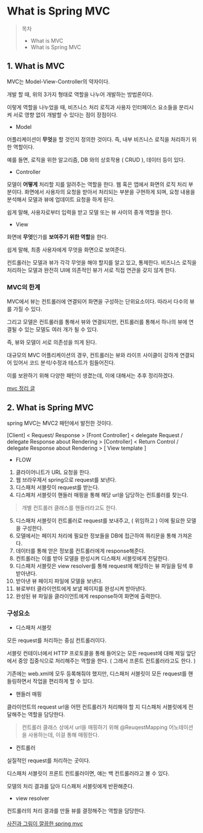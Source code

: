 # What is Spring MVC

> 목차
> * What is MVC
> * What is Spring MVC


## 1. What is MVC

MVC는 Model-View-Controller의 약자이다.

개발 할 때, 위의 3가지 형태로 역할을 나누어 개발하는 방법론이다.

이렇게 역할을 나누었을 때, 비즈니스 처리 로직과 사용자 인터페이스 요소들을 분리시켜 서로 영향 없이 개발할 수 있다는 점이 장점이다.

* Model

어플리케이션이 **무엇**을 할 것인지 정의한 것이다. 즉, 내부 비즈니스 로직을 처리하기 위한 역할이다.

예를 들면, 로직을 위한 알고리즘, DB 와의 상호작용 ( CRUD ), 데이터 등이 있다.

* Controller

모델이 **어떻게** 처리할 지를 알려주는 역할을 한다. 웹 혹은 앱에서 화면의 로직 처리 부분이다. 화면에서 사용자의 요청을 받아서 처리되는 부분을 구현하게 되며, 요청 내용을 분석해서 모델과 뷰에 업데이트 요청을 하게 된다.

쉽게 말해, 사용자로부터 입력을 받고 모델 또는 뷰 사이의 중개 역할을 한다.

* View

화면에 **무엇**인가를 **보여주기 위한 역할**을 한다.

쉽게 말해, 최종 사용자에게 무엇을 화면으로 보여준다.

컨트롤러는 모델과 뷰가 각각 무엇을 해야 할지를 알고 있고, 통제한다. 비즈니스 로직을 처리하는 모델과 완전히 UI에 의존적인 뷰가 서로 직접 연관을 갖지 않게 한다.

### MVC의 한계

MVC에서 뷰는 컨트롤러에 연결되어 화면을 구성하는 단위요소이다. 따라서 다수의 뷰를 가질 수 있다. 

그리고 모델은 컨트롤러를 통해서 뷰와 연결되지만, 컨트롤러를 통해서 하나의 뷰에 연결될 수 있는 모델도 여러 개가 될 수 있다.

즉, 뷰와 모델이 서로 의존성을 띄게 된다.

대규모의 MVC 어플리케이션의 경우, 컨트롤러는 뷰와 라이프 사이클이 강하게 연결되어 있어서 코드 분석/수정과 테스트가 힘들어진다. 

이를 보완하기 위해 다양한 패턴이 생겼는데, 이에 대해서는 추후 정리하겠다.

[mvc 정리 글](https://medium.com/@jang.wangsu/%EB%94%94%EC%9E%90%EC%9D%B8%ED%8C%A8%ED%84%B4-mvc-%ED%8C%A8%ED%84%B4%EC%9D%B4%EB%9E%80-1d74fac6e256)

## 2. What is Spring MVC

spring MVC는 MVC2 패턴에서 발전한 것이다.

[Client] < Request/ Response > [Front Controller] 
< 
delegate Request / 
delegate Response about Rendering > [Controller]
< Return Control / 
delegate Response about Rendering > [ View template ]

* FLOW

1. 클라이어니트가 URL 요청을 한다. 
2. 웹 브라우제서 spring으로 request를 보낸다.
3. 디스패처 서블릿이 request를 받는다.
4. 디스패처 서블릿이 핸들러 매핑을 통해 해당 url을 담당하는 컨트롤러를 찾는다.
> 개별 컨트롤러 클래스를 핸들러라고도 한다.

5. 디스패처 서블릿이 컨트롤러로 request를 보내주고, ( 위임하고 ) 이에 필요한 모델을 구성한다.
6. 모델에서는 페이지 처리에 필요한 정보들을 DB에 접근하여 쿼리문을 통해 가져온다.
7. 데이터를 통해 얻은 정보를 컨트롤러에게 response해준다.
8. 컨트롤러는 이를 받아 모델을 완성시켜 디스패처 서블릿에게 전달한다.
9. 디스패처 서블릿은 view resolver를 통해 request에 해당하는 뷰 파일을 탐색 후 받아낸다.
10. 받아낸 뷰 페이지 파일에 모델을 보낸다.
11. 뷰로부터 클라이언트에게 보낼 페이지를 완성시켜 받아낸다.
12. 완성된 뷰 파일을 클라이언트에게 response하여 화면에 출력한다.

### 구성요소

* 디스패처 서블릿

모든 request를 처리하는 중심 컨트롤러이다.

서블릿 컨테이너에서 HTTP 프로토콜을 통해 들어오는 모든 request에 대해 제일 앞단에서 중앙 집중식으로 처리해주는 역할을 한다. ( 그래서 프론트 컨트롤러라고도 한다. )

기존에는 web.xml에 모두 등록해줘야 했지만, 디스패처 서블릿이 모든 request를 핸들링하면서 작업을 편리하게 할 수 있다.

* 핸들러 매핑

클라이언트의 request url을 어떤 컨트롤러가 처리해야 할 지 디스패처 서블릿에게 전달해주는 역할을 담당한다.

> 컨트롤러 클래스 상에서 url을 매핑하기 위해 @ReuqestMapping 어노테이션을 사용하는데, 이걸 통해 매핑한다.


* 컨트롤러

실질적인 request를 처리하는 곳이다.

디스패처 서블릿이 프론트 컨트롤러이면, 얘는 백 컨트롤러라고 볼 수 있다.

모델의 처리 결과를 담아 디스패처 서블릿에게 반환해준다.

* view resolver

컨트롤러의 처리 결과를 만들 뷰를 결정해주는 역할을 담당한다.

[사진과 그림이 깔끔한 spring mvc](https://velog.io/@miscaminos/Spring-MVC-framework)